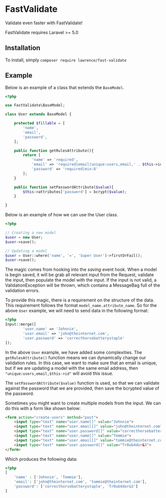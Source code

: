 # FastValidate

Validate even faster with FastValidate!

FastValidate requires Laravel >= 5.0

## Installation

To install, simply `composer require lawrence/fast-validate`

## Example

Below is an example of a class that extends the `BaseModel`.

```php
<?php

use FastValidate\BaseModel;

class User extends BaseModel {

    protected $fillable = [
        'name',
        'email',
        'password',
    ];

    public function getRulesAttribute(){
        return [
            'name' => 'required',
            'email' => 'required|email|unique:users,email,' . $this->id,
            'password' => 'required|min:8'
        ];
    }

    public function setPasswordAttribute($value){
        $this->attributes['password'] = bcrypt($value);
    }

}
```

Below is an example of how we can use the User class.

```php
<?php

// Creating a new model
$user = new User;
$user->save();

// Updating a model
$user = User::where('name', '=', 'Super User')->firstOrFail();
$user->save();
```

The magic comes from hooking into the _saving_ event hook. When a model is begin saved, it will be grab all relevant input from the Request, validate the input, then populate the model with the input. If the input is not valid, a ValidationException will be thrown, which contains a MessageBag full of the validation errors.

To provide this magic, there is a requirement on the structure of the data.
This requirement follows the format `model_name.attribute_name`.
So for the above `User` example, we will need to send data in the following format:

```php
<?php
Input::merge([
        'user.name' => 'Johnnie',
        'user.email' => 'john@theinternet.com',
        'user.password' => 'correcthorsebatterystaple'
]);
```

In the above `User` example, we have added some complexities. The `getRulesAttribute()` function means we can dynamically change our validation rules. In this case, we want to make sure that an email is unique, but if we are updating a model with the same email address, then `"unique:users,email,$this->id"` will avoid this issue.

The `setPasswordAttribute($value)` function is used, so that we can validate against the password that we are provided, then save the bcrypted value of the password.

Sometimes you might want to create multiple models from the input.
We can do this with a form like shown below:

```html
<form action="create-users" method="post">
    <input type="text" name="user.name[]" value="Johnnie">
    <input type="text" name="user.email[]" value="john@theinternet.com">
    <input type="text" name="user.password[]" value="correcthorsebatterystaple">
    <input type="text" name="user.name[]" value="Tommie">
    <input type="text" name="user.email[]" value="tommie@theinternet.com">
    <input type="text" name="user.password[]" value="Tr0ub4dor&3">
</form>
```

Which produces the following data:

```php
<?php
[
    'name' : ['Johnnie', 'Tommie'],
    'email': ['john@theinternet.com', 'tommie@theinternet.com'],
    'password': ['correcthorsebatterystaple', 'Tr0ub4dor&3']
]
```

